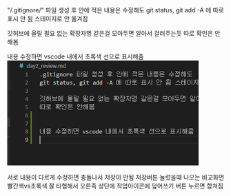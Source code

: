 "/.gitignore/" 파일 생성 후 안에 적은 내용은 수정해도
git status, git add -A 에 따로 표시 안 됨 스테이지로 안 옮겨짐

깃허브에 올릴 필요 없는 확장자명 같은걸 모아두면 알아서 걸러주는듯
따로 확인은 안해봄


내용 수정하면 vscode 내에서 초록색 선으로 표시해줌
![image-20220224220949902](day2_review.assets/image-20220224220949902-16457081921731.png)





서로 내용이 다르게 수정하면 충돌나서 저장이 안됨
저장버튼 눌렀을때 나오는 비교화면 빨간색vs초록색 잘 타협해서 오른족 상단에 작업아이콘에 덮어쓰기 버튼 누르면 합쳐짐





